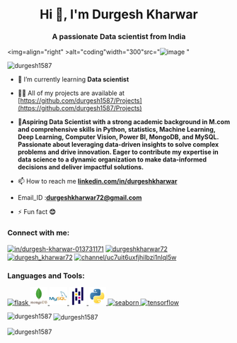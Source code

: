 <h1 align="center">Hi 👋, I'm Durgesh Kharwar</h1>
<h3 align="center">A passionate Data scientist from India</h3>

<img=align="right" >alt="coding"width="300"src="![image](https://github.com/durgesh1587/Durgesh_Kharwar/assets/138099212/364cbd65-b9da-484c-add7-0b9fcf97a99d)
"

<p align="left"> <img src="https://komarev.com/ghpvc/?username=durgesh1587&label=Profile%20views&color=0e75b6&style=flat" alt="durgesh1587" /> </p>

- 🌱 I’m currently learning **Data scientist**

- 👨‍💻 All of my projects are available at [https://github.com/durgesh1587/Projects](https://github.com/durgesh1587/Projects)

- 💬**Aspiring Data Scientist with a strong academic background in M.com and comprehensive skills in Python, statistics, Machine Learning, Deep Learning, Computer Vision, Power BI, MongoDB, and MySQL. Passionate about leveraging data-driven insights to solve complex problems and drive innovation. Eager to contribute my expertise in data science to a dynamic organization to make data-informed decisions and deliver impactful solutions.**

- 📫 How to reach me **[linkedin.com/in/durgeshkharwar](https://www.linkedin.com/in/durgeshkharwar/)**
- Email_ID :**durgeshkharwar72@gmail.com**

- ⚡ Fun fact **😊**

<h3 align="left">Connect with me:</h3>
<p align="left">
<a href="https://linkedin.com/in/in/durgesh-kharwar-013731171" target="blank"><img align="center" src="https://raw.githubusercontent.com/rahuldkjain/github-profile-readme-generator/master/src/images/icons/Social/linked-in-alt.svg" alt="in/durgesh-kharwar-013731171" height="30" width="40" /></a>
<a href="https://fb.com/durgeshkharwar72" target="blank"><img align="center" src="https://raw.githubusercontent.com/rahuldkjain/github-profile-readme-generator/master/src/images/icons/Social/facebook.svg" alt="durgeshkharwar72" height="30" width="40" /></a>
<a href="https://instagram.com/durgesh_kharwar72" target="blank"><img align="center" src="https://raw.githubusercontent.com/rahuldkjain/github-profile-readme-generator/master/src/images/icons/Social/instagram.svg" alt="durgesh_kharwar72" height="30" width="40" /></a>
<a href="https://www.youtube.com/c/channel/uc7uit6uxfjhilbzi1nlql5w" target="blank"><img align="center" src="https://raw.githubusercontent.com/rahuldkjain/github-profile-readme-generator/master/src/images/icons/Social/youtube.svg" alt="channel/uc7uit6uxfjhilbzi1nlql5w" height="30" width="40" /></a>
</p>

<h3 align="left">Languages and Tools:</h3>
<p align="left"> <a href="https://flask.palletsprojects.com/" target="_blank" rel="noreferrer"> <img src="https://www.vectorlogo.zone/logos/pocoo_flask/pocoo_flask-icon.svg" alt="flask" width="40" height="40"/> </a> <a href="https://www.mongodb.com/" target="_blank" rel="noreferrer"> <img src="https://raw.githubusercontent.com/devicons/devicon/master/icons/mongodb/mongodb-original-wordmark.svg" alt="mongodb" width="40" height="40"/> </a> <a href="https://www.mysql.com/" target="_blank" rel="noreferrer"> <img src="https://raw.githubusercontent.com/devicons/devicon/master/icons/mysql/mysql-original-wordmark.svg" alt="mysql" width="40" height="40"/> </a> <a href="https://pandas.pydata.org/" target="_blank" rel="noreferrer"> <img src="https://raw.githubusercontent.com/devicons/devicon/2ae2a900d2f041da66e950e4d48052658d850630/icons/pandas/pandas-original.svg" alt="pandas" width="40" height="40"/> </a> <a href="https://www.python.org" target="_blank" rel="noreferrer"> <img src="https://raw.githubusercontent.com/devicons/devicon/master/icons/python/python-original.svg" alt="python" width="40" height="40"/> </a> <a href="https://seaborn.pydata.org/" target="_blank" rel="noreferrer"> <img src="https://seaborn.pydata.org/_images/logo-mark-lightbg.svg" alt="seaborn" width="40" height="40"/> </a> <a href="https://www.tensorflow.org" target="_blank" rel="noreferrer"> <img src="https://www.vectorlogo.zone/logos/tensorflow/tensorflow-icon.svg" alt="tensorflow" width="40" height="40"/> </a> </p>

<p><img align="left" src="https://github-readme-stats.vercel.app/api/top-langs?username=durgesh1587&show_icons=true&locale=en&layout=compact" alt="durgesh1587" /></p>

<p>&nbsp;<img align="center" src="https://github-readme-stats.vercel.app/api?username=durgesh1587&show_icons=true&locale=en" alt="durgesh1587" /></p>

<p><img align="center" src="https://github-readme-streak-stats.herokuapp.com/?user=durgesh1587&" alt="durgesh1587" /></p>
